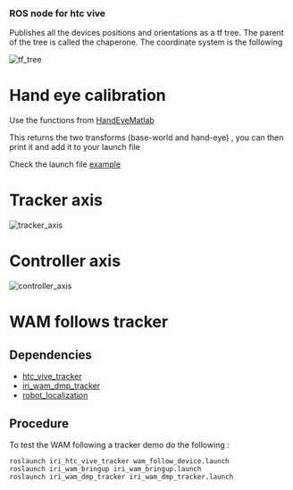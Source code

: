 ### ROS node for htc vive
Publishes all the devices positions and orientations as a tf tree. The parent of the tree is called the chaperone. The coordinate system is the following

![tf_tree](/uploads/805c03196bbe7561d47c843e24231517/tf_tree.png)


# Hand eye calibration

Use the functions from [HandEyeMatlab](https://gitlab.iri.upc.edu/lfreixas/HandEyeCalibrationMatlab)


This returns the two transforms (base-world and hand-eye) , you can then print it and add it to your launch file

Check the launch file [example](launch/publish_wam_chaperone_link.launch)


# Tracker axis

![tracker_axis](/uploads/248d343fc155216408d836e061636a7d/tracker_axis.png)

# Controller axis

![controller_axis](/uploads/9fb896ac8d6049efccea833d0562715c/controller_axis.png)

<!--# Class reference

![htcvivetrackerROS-Page-2](/uploads/b54f6fac94401873783ee96495b84694/htcvivetrackerROS-Page-2.jpg)

![htcvivetrackerROS](/uploads/011da2e5568b6ee11056e188056c98d3/htcvivetrackerROS.jpg)-->


# WAM follows tracker

## Dependencies
* [htc_vive_tracker](https://gitlab.iri.upc.edu/labrobotica/drivers/htc_vive_tracker)
* [iri_wam_dmp_tracker](https://gitlab.iri.upc.edu/iri_wam/iri_wam_dmp_tracker)
* [robot_localization](https://github.com/cra-ros-pkg/robot_localization)



## Procedure

To test the WAM following a tracker demo do the following :

    roslaunch iri_htc_vive_tracker wam_follow_device.launch 
    roslaunch iri_wam_bringup iri_wam_bringup.launch
    roslaunch iri_wam_dmp_tracker iri_wam_dmp_tracker.launch